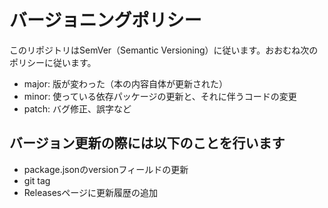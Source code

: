 # バージョニングポリシー

このリポジトリはSemVer（Semantic Versioning）に従います。おおむね次のポリシーに従います。

- major: 版が変わった（本の内容自体が更新された）
- minor: 使っている依存パッケージの更新と、それに伴うコードの変更
- patch: バグ修正、誤字など

## バージョン更新の際には以下のことを行います

- package.jsonのversionフィールドの更新
- git tag
- Releasesページに更新履歴の追加
